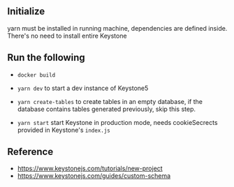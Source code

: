 ## Initialize

yarn must be installed in running machine, dependencies are defined inside.
There's no need to install entire Keystone

## Run the following
- `docker build` 

- `yarn dev` to start a dev instance of Keystone5
- `yarn create-tables` to create tables in an empty database, if the database contains tables generated previously, skip this step.
- `yarn start` start Keystone in production mode, needs cookieSecrects provided in Keystone's `index.js`

## Reference

- https://www.keystonejs.com/tutorials/new-project
- https://www.keystonejs.com/guides/custom-schema